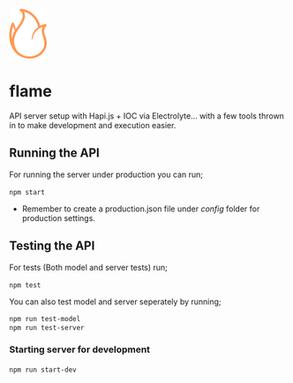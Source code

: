 ![flame icon](flame.png)

# flame
API server setup with Hapi.js + IOC via Electrolyte...
with a few tools thrown in to make development and execution easier.

## Running the API

For running the server under production you can run;

`npm start`

* Remember to create a production.json file under *config* folder for production settings.


## Testing the API
For tests (Both model and server tests) run;

`npm test`

You can also test model and server seperately by running;

```
npm run test-model
npm run test-server
```

### Starting server for development
`npm run start-dev`
